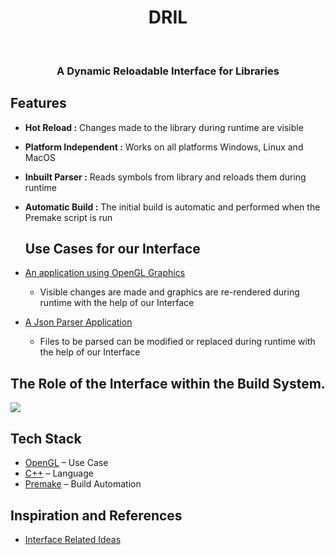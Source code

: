 <div align="center">
  <h1 align="center">DRIL</h1>
</div>
<br/>

  <h3 align="center">A Dynamic Reloadable Interface for Libraries</h3>


## Features

- **Hot Reload :** Changes made to the library during runtime are visible
- **Platform Independent :** Works on all platforms Windows, Linux and MacOS
- **Inbuilt Parser :** Reads symbols from library and reloads them during runtime
- **Automatic Build :** The initial build is automatic and performed when the Premake script is run

  ## Use Cases for our Interface

- [An application using OpenGL Graphics]( https://github.com/Anirudh-V-Gubbi/DRIL/tree/main/examples/OpenGL)
    - Visible changes are made and graphics are re-rendered during runtime with the help of our Interface
 
- [A Json Parser Application](https://github.com/Anirudh-V-Gubbi/DRIL/tree/main/examples/FileParser)
    - Files to be parsed can be modified or replaced during runtime with the help of our Interface
  


## The Role of the Interface within the Build System.
 

![](https://github.com/Anirudh-V-Gubbi/DRIL/blob/main/images/Screenshot%20from%202024-06-22%2019-31-58.png)  


## Tech Stack

- [OpenGL](https://www.opengl.org/) – Use Case
- [C++](https://en.cppreference.com/w/) – Language
- [Premake](https://premake.github.io/) – Build Automation


## Inspiration and References

- [Interface Related Ideas](https://howistart.org/posts/cpp/1/index.html) 



